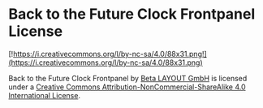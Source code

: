 # Back to the Future Clock Frontpanel License

[!https://i.creativecommons.org/l/by-nc-sa/4.0/88x31.png!](https://i.creativecommons.org/l/by-nc-sa/4.0/88x31.png)

Back to the Future Clock Frontpanel by [Beta LAYOUT GmbH](http://www.beta-layout.com/) is licensed under a [Creative Commons Attribution-NonCommercial-ShareAlike 4.0 International License](http://creativecommons.org/licenses/by-nc-sa/4.0/).
